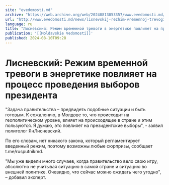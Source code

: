 ```yaml
---
site: "evedomosti.md"
archive: "https://web.archive.org/web/20240813053357/www.evedomosti.md/news/lisnevskij-rezhim-vremennoj-trevogi-v-energetike-povliyaet-n"
url: "http://www.evedomosti.md/news/lisnevskij-rezhim-vremennoj-trevogi-v-energetike-povliyaet-n"
language: ru
title: "Лисневский: Режим временной тревоги в энергетике повлияет на процесс проведения выборов президента"
publication: '[[Moldavskie Vedomosti]]'
published: 2024-08-10T09:28
---
```


# Лисневский: Режим временной тревоги в энергетике повлияет на процесс проведения выборов президента

"Задача правительства – предвидеть подобные ситуации и быть готовым. К сожалению, в Молдове то, что происходит на геополитическом уровне, влияет на происходящее в стране и этим пользуются. Я думаю, это повлияет на президентские выборы", - заявил политолог ЯнЛисневский.

По его словам, нет никакого закона, который регламентирует введенный режим, поэтому возможны любые сюрпризы, сообщает t.me/rusputnikmd.

"Мы уже видели много случаев, когда правительство вело свою игру, абсолютно не учитывая ситуацию в самой стране и ситуацию во внешней политике. Очевидно, что сейчас можно ожидать чего угодно", – добавил эксперт.